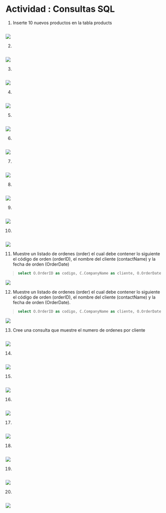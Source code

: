 # Actividad : Consultas SQL

1. Inserte 10 nuevos productos en la tabla products
> ```sql
>
>```
![](images/query_11.png)

2. 
> ```sql
>
> ```
![](images/query_11.png)

3. 
> ```sql
>
> ```
![](images/query_11.png)

4. 
> ```sql
>
> ```
![](images/query_11.png)

5. 
> ```sql
>
> ```
![](images/query_11.png)

6. 
> ```sql
>
> ```
![](images/query_11.png)

7. 
> ```sql
>
> ```
![](images/query_11.png)

8. 
> ```sql
>
> ```
![](images/query_11.png)

9. 
> ```sql
>
> ```
![](images/query_11.png)

10. 
> ```sql
>
> ```
![](images/query_11.png)

11. Muestre un listado de ordenes (order) el cual debe contener lo siguiente el código
de orden (orderID), el nombre del cliente (contactName) y la fecha de orden
(OrderDate)

> ```sql
>select O.OrderID as codigo, C.CompanyName as cliente, O.OrderDate as fechaCompra from Orders as O inner join Customers C on O.CustomerID = C.CustomerID;
> ```

![](images/query_11.png)

12. Muestre un listado de ordenes (order) el cual debe contener lo siguiente el código
de orden (orderID), el nombre del cliente (contactName) y la fecha de orden
(OrderDate).

> ```sql
>select O.OrderID as codigo, C.CompanyName as cliente, O.OrderDate as fechaCompra from Orders as O inner join Customers C on O.CustomerID = C.CustomerID;
> ```

![](images/query_11.png)

13. Cree una consulta que muestre el numero de ordenes por cliente

> ```sql
>
> ```

![](images/query_11.png)

14.  

> ```sql
>
> ```

![](images/query_11.png)

15. 

> ```sql
>
> ```

![](images/query_11.png)

16. 

> ```sql
>
> ```

![](images/query_11.png)

17. 

> ```sql
>
> ```

![](images/query_11.png)

18. 

> ```sql
>
> ```

![](images/query_11.png)

19. 

> ```sql
>
> ```

![](images/query_11.png)

20. 

> ```sql
>
> ```

![](images/query_11.png)